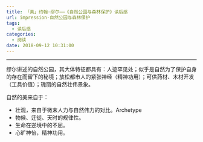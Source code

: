 ```yaml
---
title: 「美」约翰·缪尔——《自然公园与森林保护》读后感
url: impression-自然公园与森林保护
tags:
  - 读后感
categories:
  - 阅读
date: 2018-09-12 10:31:00
---
```


* * *

缪尔讲述的自然公园，其大体特征都具有：人迹罕见处；似乎是自然为了保护自身的存在而留下的秘境；放松都市人的紧张神经（精神功用）；可供药材、木材开发（工具价值）；瑰丽的自然壮伟景象。<!-- more -->

  自然的美来自于：

- 壮观，来自于微末人力与自然伟力的对比。Archetype
- 物候、迁徙、天时的规律性。
- 生命在逆境中的不屈。
- 心旷神怡，精神功用。
